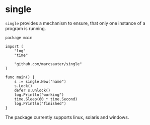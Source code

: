 # single

`single` provides a mechanism to ensure, that only one instance of a program is running.

    package main

    import (
        "log"
        "time"

        "github.com/marcsauter/single"
    )

    func main() {
        s := single.New("name")
        s.Lock()
        defer s.Unlock()
        log.Println("working")
        time.Sleep(60 * time.Second)
        log.Println("finished")
    }

The package currently supports linux, solaris and windows.

